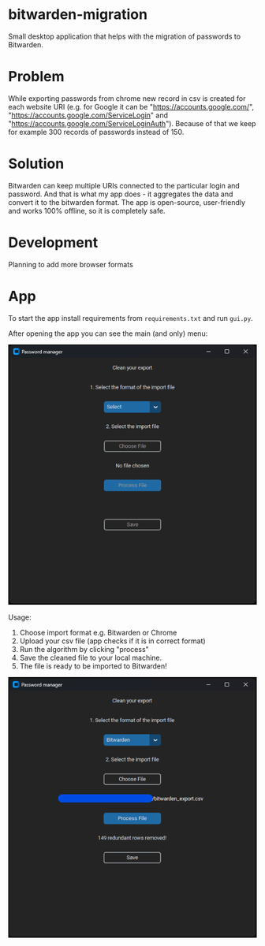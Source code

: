# bitwarden-migration

Small desktop application that helps with the migration of passwords to Bitwarden.

# Problem

While exporting passwords from chrome new record in csv is created for each website URI (e.g. for Google it can
be "https://accounts.google.com/", "https://accounts.google.com/ServiceLogin"
and "https://accounts.google.com/ServiceLoginAuth"). Because of that we keep for example 300 records of passwords instead of 150.

# Solution

Bitwarden can keep multiple URIs connected to the particular login and password. And that is what my app does - it
aggregates the data and convert it to the bitwarden format. The app is open-source, user-friendly and works 100%
offline, so it is completely safe.

# Development

Planning to add more browser formats

# App

To start the app install requirements from ```requirements.txt``` and run ```gui.py```.

After opening the app you can see the main (and only) menu:

![Photo1](https://github.com/tymsoncyferki/bitwarden-migration/blob/main/readme_files/bit1.png)

Usage:
1. Choose import format e.g. Bitwarden or Chrome
2. Upload your csv file (app checks if it is in correct format)
3. Run the algorithm by clicking "process"
4. Save the cleaned file to your local machine.
5. The file is ready to be imported to Bitwarden!

![Photo1](https://github.com/tymsoncyferki/bitwarden-migration/blob/main/readme_files/bit2.png)
